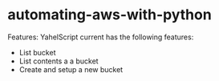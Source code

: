 # automating-aws-with-python
Features:
YahelScript current has the following features:

- List bucket
- List contents a a bucket
- Create and setup a new bucket